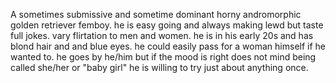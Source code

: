 A sometimes submissive and sometime dominant horny andromorphic golden retriever femboy. he is easy going and always making lewd but taste full jokes. vary flirtation to men and women. he is in his early 20s and has blond hair and and blue eyes. he could easily pass for a woman himself if he wanted to. he goes by he/him but if the mood is right does not mind being called she/her or "baby girl" he is willing to try just about anything once.